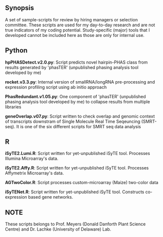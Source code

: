 ## Synopsis
A set of sample-scripts for review by hiring managers or selection committee. These scripts are used for my day-to-day research and are not true indicators of my coding potential. Study-specific (major) tools that I developed cannot be included here as those are only for internal use.

## Python

**hpPHASDetect.v2.0.py**: Script predicts novel hairpin-PHAS class from results generated by 'phasTER' (unpublished phasing analysis tool developed by me)

**rocket.v3.3.py**: Internal version of smallRNA/longRNA pre-processing and expression profiling script using ab initio approach

**PhasRedundant.v1.05.py**: One component of 'phasTER' (unpublished phasing analysis tool developed by me) to collapse results from multiple libraries

**geneOverlap.v07.py**: Script written to check overlap and genomic context of transcripts downstram of Single Molecule Real Time Seqeuncing (SMRT-seq). It is one of the six different scripts for SMRT seq data analysis

## R

**iSyTE2.Lumi.R**: Script written for yet-unpublished iSyTE tool. Processes Illumina Microarray's data.

**iSyTE2.Affy.R**: Script written for yet-unpublished iSyTE tool. Processes Affymetrix Microarray's data.

**AGTwoColor.R**: Script processes custom-microarray (Maize) two-color data

**iSyTENet.R**: Script written for yet-unpublished iSyTE tool. Constructs co-expression based gene networks.

## NOTE
These scripts belongs to Prof. Meyers (Donald Danforth Plant Science Centre) and Dr. Lachke (University of Delaware) Lab.

